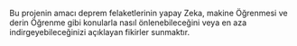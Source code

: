 <p>Bu projenin amacı deprem felaketlerinin yapay Zeka, makine Öğrenmesi ve derin Öğrenme gibi
konularla nasıl önlenebileceğini veya en aza indirgeyebileceğinizi açıklayan fikirler sunmaktır.</p>
